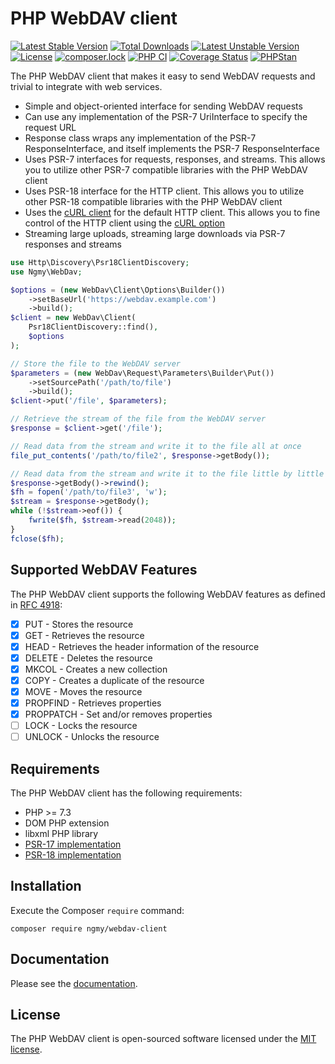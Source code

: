 # PHP WebDAV client
[![Latest Stable Version](https://poser.pugx.org/ngmy/l4-dav/v)](//packagist.org/packages/ngmy/l4-dav)
[![Total Downloads](https://poser.pugx.org/ngmy/l4-dav/downloads)](//packagist.org/packages/ngmy/l4-dav)
[![Latest Unstable Version](https://poser.pugx.org/ngmy/l4-dav/v/unstable)](//packagist.org/packages/ngmy/l4-dav)
[![License](https://poser.pugx.org/ngmy/l4-dav/license)](//packagist.org/packages/ngmy/l4-dav)
[![composer.lock](https://poser.pugx.org/ngmy/l4-dav/composerlock)](//packagist.org/packages/ngmy/l4-dav)
[![PHP CI](https://github.com/ngmy/l4-dav/actions/workflows/php.yml/badge.svg)](https://github.com/ngmy/l4-dav/actions/workflows/php.yml)
[![Coverage Status](https://coveralls.io/repos/github/ngmy/l4-dav/badge.svg?branch=master)](https://coveralls.io/github/ngmy/l4-dav?branch=master)
[![PHPStan](https://img.shields.io/badge/PHPStan-enabled-brightgreen.svg?style=flat)](https://github.com/phpstan/phpstan)

The PHP WebDAV client that makes it easy to send WebDAV requests and trivial to integrate with web services.

- Simple and object-oriented interface for sending WebDAV requests
- Can use any implementation of the PSR-7 UriInterface to specify the request URL
- Response class wraps any implementation of the PSR-7 ResponseInterface, and itself implements the PSR-7 ResponseInterface
- Uses PSR-7 interfaces for requests, responses, and streams. This allows you to utilize other PSR-7 compatible libraries with the PHP WebDAV client
- Uses PSR-18 interface for the HTTP client. This allows you to utilize other PSR-18 compatible libraries with the PHP WebDAV client
- Uses the [cURL client](https://github.com/php-http/curl-client) for the default HTTP client. This allows you to fine control of the HTTP client using the [cURL option](https://www.php.net/manual/en/function.curl-setopt.php)
- Streaming large uploads, streaming large downloads via PSR-7 responses and streams

```php
use Http\Discovery\Psr18ClientDiscovery;
use Ngmy\WebDav;

$options = (new WebDav\Client\Options\Builder())
    ->setBaseUrl('https://webdav.example.com')
    ->build();
$client = new WebDav\Client(
    Psr18ClientDiscovery::find(),
    $options
);

// Store the file to the WebDAV server
$parameters = (new WebDav\Request\Parameters\Builder\Put())
    ->setSourcePath('/path/to/file')
    ->build();
$client->put('/file', $parameters);

// Retrieve the stream of the file from the WebDAV server
$response = $client->get('/file');

// Read data from the stream and write it to the file all at once
file_put_contents('/path/to/file2', $response->getBody());

// Read data from the stream and write it to the file little by little
$response->getBody()->rewind();
$fh = fopen('/path/to/file3', 'w');
$stream = $response->getBody();
while (!$stream->eof()) {
    fwrite($fh, $stream->read(2048));
}
fclose($fh);
```

## Supported WebDAV Features
The PHP WebDAV client supports the following WebDAV features as defined in [RFC 4918](https://tools.ietf.org/html/rfc4918):

- [x] PUT - Stores the resource
- [x] GET - Retrieves the resource
- [x] HEAD - Retrieves the header information of the resource
- [x] DELETE - Deletes the resource
- [x] MKCOL - Creates a new collection
- [x] COPY - Creates a duplicate of the resource
- [x] MOVE - Moves the resource
- [x] PROPFIND - Retrieves properties
- [x] PROPPATCH - Set and/or removes properties
- [ ] LOCK - Locks the resource
- [ ] UNLOCK - Unlocks the resource

## Requirements
The PHP WebDAV client has the following requirements:

* PHP >= 7.3
* DOM PHP extension
* libxml PHP library
* [PSR-17 implementation](https://packagist.org/providers/psr/http-factory-implementation)
* [PSR-18 implementation](https://packagist.org/providers/psr/http-client-implementation)

## Installation
Execute the Composer `require` command:
```console
composer require ngmy/webdav-client
```

## Documentation
Please see the [documentation](https://ngmy.github.io/l4-dav/api/).

## License
The PHP WebDAV client is open-sourced software licensed under the [MIT license](http://opensource.org/licenses/MIT).
